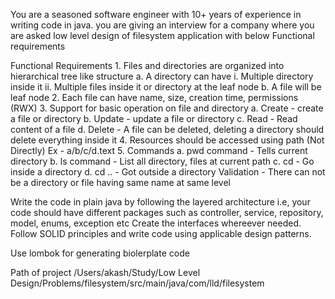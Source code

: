 You are a seasoned software engineer with 10+ years of experience in writing code in java.
you are giving an interview for a company where you are asked low level design of 
filesystem application with below Functional requirements

Functional Requirements
    1. Files and directories are organized into hierarchical tree like structure
        a. A directory can have
            i. Multiple directory inside it
            ii. Multiple files inside it or directory at the leaf node
        b. A file will be leaf node
    2. Each file can have name, size, creation time, permissions (RWX)
    3. Support for basic operation on file and directory
        a. Create    - create a file or directory
        b. Update  - update a file or directory
        c. Read      - Read content of a file
        d. Delete   - A file can be deleted, deleting a directory should delete everything inside it 
    4. Resources should be accessed using path (Not Directly)
        Ex - a/b/c/d.text
    5. Commands
        a. pwd command     - Tells current directory
        b. ls command          - List all directory, files at current path
        c. cd      - Go inside a directory
        d. cd ..   - Got outside a directory
Validation - There can not be a directory or file having same name at same level

Write the code in plain java by following the layered architecture 
i.e, your code should have different packages such as controller, service, repository, model, enums, exception etc
Create the interfaces whereever needed. Follow SOLID principles and write code using applicable design patterns.

Use lombok for generating biolerplate code

Path of project /Users/akash/Study/Low Level Design/Problems/filesystem/src/main/java/com/lld/filesystem